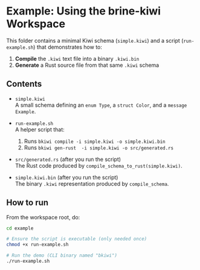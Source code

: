 # Example: Using the brine-kiwi Workspace

This folder contains a minimal Kiwi schema (`simple.kiwi`) and a script (`run-example.sh`) that demonstrates how to:

1. **Compile** the `.kiwi` text file into a binary `.kiwi.bin`  
2. **Generate** a Rust source file from that same `.kiwi` schema

## Contents

- `simple.kiwi`  
  A small schema defining an `enum Type`, a `struct Color`, and a `message Example`.

- `run-example.sh`  
  A helper script that:
  1. Runs `bkiwi compile -i simple.kiwi -o simple.kiwi.bin`  
  2. Runs `bkiwi gen-rust  -i simple.kiwi -o src/generated.rs`

- `src/generated.rs` (after you run the script)  
  The Rust code produced by `compile_schema_to_rust(simple.kiwi)`.

- `simple.kiwi.bin` (after you run the script)  
  The binary `.kiwi` representation produced by `compile_schema`.

## How to run

From the workspace root, do:

```bash
cd example

# Ensure the script is executable (only needed once)
chmod +x run-example.sh

# Run the demo (CLI binary named "bkiwi")
./run-example.sh
```
